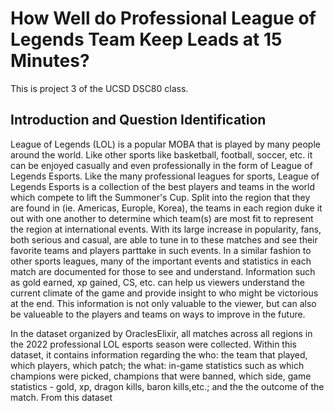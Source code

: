 # How Well do Professional League of Legends Team Keep Leads at 15 Minutes?
This is project 3 of the UCSD DSC80 class.

## Introduction and Question Identification

League of Legends (LOL) is a popular MOBA that is played by many people around the world. Like other sports like basketball, football, soccer, etc. it can be enjoyed casually and even professionally in the form of League of Legends Esports. Like the many professional leagues for sports, League of Legends Esports is a collection of the best players and teams in the world which compete to lift the Summoner's Cup. Split into the region that they are found in (ie. Americas, Europle, Korea), the teams in each region duke it out with one another to determine which team(s) are most fit to represent the region at international events. With its large increase in popularity, fans, both serious and casual, are able to tune in to these matches and see their favorite teams and players parttake in such events. In a similar fashion to other sports leagues, many of the important events and statistics in each match are documented for those to see and understand. Information such as gold earned, xp gained, CS, etc. can help us viewers understand the current climate of the game and provide insight to who might be victorious at the end. This information is not only valuable to the viewer, but can also be valueable to the players and teams on ways to improve in the future.

In the dataset organized by OraclesElixir, all matches across all regions in the 2022 professional LOL esports season were collected. Within this dataset, it contains information regarding the who: the team that played, which players, which patch; the what: in-game statistics such as which champions were picked, champions that were banned, which side, game statistics - gold, xp, dragon kills, baron kills,etc.; and the the outcome of the match. From this dataset